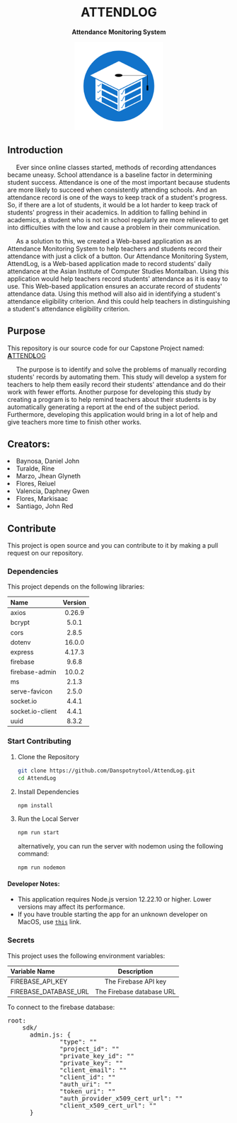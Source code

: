 <h1 align="center">ATTENDLOG</h1>
<p align="center"><b>Attendance Monitoring System</b></p>

<p align="center">
  <img src="./paths/static/assets/images/Logo%20as%20Icon.png" height="200px">
</p>

<h2>Introduction</h2>
<p>&nbsp;&nbsp;&nbsp;&nbsp;&nbsp;Ever since online classes started, methods of recording attendances became uneasy. School attendance is a baseline factor in determining student success. Attendance is one of the most important because students are more likely to succeed when consistently attending schools. And an attendance record is one of the ways to keep track of a student's progress. So, if there are a lot of students, it would be a lot harder to keep track of students' progress in their academics. In addition to falling behind in academics, a student who is not in school regularly are more relieved to get into difficulties with the low and cause a problem in their communication.</p>
<p>&nbsp;&nbsp;&nbsp;&nbsp;&nbsp;As a solution to this, we created a Web-based application as an Attendance Monitoring System to help teachers and students record their attendance with just a click of a button. Our Attendance Monitoring System, AttendLog, is a Web-based application made to record students' daily attendance at the Asian Institute of Computer Studies Montalban. Using this application would help teachers record students' attendance as it is easy to use. This Web-based application ensures an accurate record of students' attendance data. Using this method will also aid in identifying a student's attendance eligibility criterion. And this could help teachers in distinguishing a student's attendance eligibility criterion.</p>

<h2>Purpose</h2>
<p>
  This repository is our source code for our Capstone Project named: <a href="https://www.attendlog.ga/"><b>A</b>TTEND<b>L</b>OG</a>
</p>
<p>
  	&nbsp;&nbsp;&nbsp;&nbsp;&nbsp;The purpose is to identify and solve the problems of manually recording students' records by automating them. This study will develop a system for teachers to help them easily record their students' attendance and do their work with fewer efforts. Another purpose for developing this study by creating a program is to help remind teachers about their students is by automatically generating a report at the end of the subject period. Furthermore, developing this application would bring in a lot of help and give teachers more time to finish other works.
</p>

<h2>Creators:</h2>
<li>Baynosa, Daniel John</li>
<li>Turalde, Rine</li>
<li>Marzo, Jhean Glyneth</li>
<li>Flores, Reiuel</li>
<li>Valencia, Daphney Gwen</li>
<li>Flores, Markisaac</li>
<li>Santiago, John Red</li>

<h2>Contribute</h2>
<p>
  This project is open source and you can contribute to it by making a pull request on our repository. 
</p>

<h3>Dependencies</h3>
<p>
  This project depends on the following libraries:
</p>

<table align="center">
    <thead>
        <tr>
            <th align="left">Name</th>
            <th align="center">Version</th>
        </tr>
    </thead>
    <tbody>
        <tr>
            <td align="left">axios</td>
            <td align="center">0.26.9</td>
        </tr>
        <tr>
            <td align="left">bcrypt</td>
            <td align="center">5.0.1</td>
        </tr>
        <tr>
            <td align="left">cors</td>
            <td align="center">2.8.5</td>
        </tr>
        <tr>
            <td align="left">dotenv</td>
            <td align="center">16.0.0</td>
        </tr>
        <tr>
            <td align="left">express</td>
            <td align="center">4.17.3</td>
        </tr>
        <tr>
            <td align="left">firebase</td>
            <td align="center">9.6.8</td>
        </tr>
        <tr>
            <td align="left">firebase-admin</td>
            <td align="center">10.0.2</td>
        </tr>
        <tr>
            <td align="left">ms</td>
            <td align="center">2.1.3</td>
        </tr>
        <tr>
            <td align="left">serve-favicon</td>
            <td align="center">2.5.0</td>
        </tr>
        <tr>
            <td align="left">socket.io</td>
            <td align="center">4.4.1</td>
        </tr>
        <tr>
            <td align="left">socket.io-client</td>
            <td align="center">4.4.1</td>
        </tr>
        <tr>
            <td align="left">uuid</td>
            <td align="center">8.3.2</td>
        </tr>
    </tbody>
</table>

<h3>Start Contributing</h3>

1. Clone the Repository
    ```bash
    git clone https://github.com/Danspotnytool/AttendLog.git
    cd AttendLog
    ```
2. Install Dependencies
    ```bash
    npm install
    ```
3. Run the Local Server
    ```bash
    npm run start
    ```
    alternatively, you can run the server with nodemon using the following command:
    ```bash
    npm run nodemon
    ```

<h4>Developer Notes:</h4>

+ This application requires Node.js version 12.22.10 or higher. Lower versions may affect its performance.
+ If you have trouble starting the app for an unknown developer on MacOS, use <a href="https://support.apple.com/en-ph/guide/mac-help/mh40616/mac#:~:text=Open%20a%20Mac%20app%20from,as%20you%20can%20...">`this`</a> link.

<h3>Secrets</h3>
<p>
  This project uses the following environment variables:
</p>

<table align="center">
    <thead>
        <tr>
            <th align="left">Variable Name</th>
            <th align="center">Description</th>
        </tr>
    </thead>
    <tbody>
        <tr>
            <td align="left">FIREBASE_API_KEY</td>
            <td align="center">The Firebase API key</td>
        </tr>
        <tr>
            <td align="left">FIREBASE_DATABASE_URL</td>
            <td align="center">The Firebase database URL</td>
        </tr>
    </tbody>
</table>

<p>To connect to the firebase database:</p>
<pre>
root:
    sdk/
      admin.js: {
              "type": ""
              "project_id": ""
              "private_key_id": ""
              "private_key": ""
              "client_email": ""
              "client_id": ""
              "auth_uri": ""
              "token_uri": ""
              "auth_provider_x509_cert_url": ""
              "client_x509_cert_url": ""
      }
</pre>